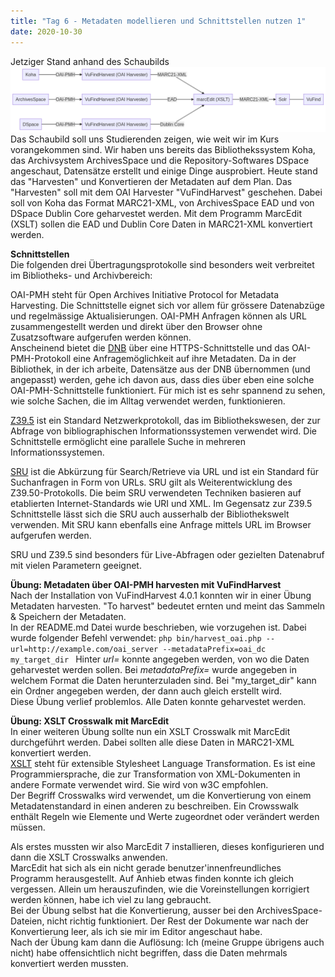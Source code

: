 ```yaml
---
title: "Tag 6 - Metadaten modellieren und Schnittstellen nutzen 1"
date: 2020-10-30
---
```

Jetziger Stand anhand des Schaubilds 
![Schaubild Unterricht](https://github.com/shannarachel/storys/blob/master/assets/schaubild.png?raw=true)
Das Schaubild soll uns Studierenden zeigen, wie weit wir im Kurs vorangekommen sind. Wir haben uns bereits das Bibliothekssystem Koha, das Archivsystem ArchivesSpace und die Repository-Softwares DSpace angeschaut, Datensätze erstellt und einige Dinge ausprobiert. Heute stand das "Harvesten" und Konvertieren der Metadaten auf dem Plan. Das "Harvesten" soll mit dem OAI Harvester "VuFindHarvest" geschehen. Dabei soll von Koha das Format MARC21-XML, von ArchivesSpace EAD und von DSpace Dublin Core geharvestet werden. Mit dem Programm MarcEdit (XSLT) sollen die EAD und Dublin Core Daten in MARC21-XML konvertiert werden. 

**Schnittstellen**  
Die folgenden drei Übertragungsprotokolle sind besonders weit verbreitet im Bibliotheks- und Archivbereich: 

OAI-PMH steht für Open Archives Initiative Protocol for Metadata Harvesting. Die Schnittstelle eignet sich vor allem für grössere Datenabzüge und regelmässige Aktualisierungen. OAI-PMH Anfragen können als URL zusammengestellt werden und direkt über den Browser ohne Zusatzsoftware aufgerufen werden können.  
Anscheinend bietet die [DNB](https://www.dnb.de/DE/Professionell/Metadatendienste/Datenbezug/OAI/oai_node.html) über eine HTTPS-Schnittstelle und das OAI-PMH-Protokoll eine Anfragemöglichkeit auf ihre Metadaten. Da in der Bibliothek, in der ich arbeite, Datensätze aus der DNB übernommen (und angepasst) werden, gehe ich davon aus, dass dies über eben eine solche OAI-PMH-Schnittstelle funktioniert. Für mich ist es sehr spannend zu sehen, wie solche Sachen, die im Alltag verwendet werden, funktionieren. 

[Z39.5](https://de.wikipedia.org/wiki/Z39.50) ist ein Standard Netzwerkprotokoll, das im Bibliothekswesen, der zur Abfrage von bibliographischen Informationssystemen verwendet wird. Die Schnittstelle ermöglicht eine parallele Suche in mehreren Informationssystemen.

[SRU](https://de.wikipedia.org/wiki/Search/Retrieve_via_URL) ist die Abkürzung für Search/Retrieve via URL und ist ein Standard für Suchanfragen in Form von URLs. SRU gilt als Weiterentwicklung des Z39.50-Protokolls. Die beim SRU verwendeten Techniken basieren auf etablierten Internet-Standards wie URI und XML. Im Gegensatz zur Z39.5 Schnittstelle lässt sich die SRU auch ausserhalb der Bibliothekswelt verwenden. Mit SRU kann ebenfalls eine Anfrage mittels URL im Browser aufgerufen werden.
 
SRU und Z39.5 sind besonders für Live-Abfragen oder gezielten Datenabruf mit vielen Parametern geeignet. 

**Übung: Metadaten über OAI-PMH harvesten mit VuFindHarvest**  
Nach der Installation von VuFindHarvest 4.0.1 konnten wir in einer Übung Metadaten harvesten. "To harvest" bedeutet ernten und meint das Sammeln & Speichern der Metadaten.  
In der README.md Datei wurde beschrieben, wie vorzugehen ist. Dabei wurde folgender Befehl verwendet: 
```php bin/harvest_oai.php --url=http://example.com/oai_server --metadataPrefix=oai_dc my_target_dir ```
Hinter *url=* konnte angegeben werden, von wo die Daten geharvestet werden sollen. Bei *metadataPrefix=*  wurde angegeben in welchem Format die Daten herunterzuladen sind. Bei "my_target_dir" kann ein Ordner angegeben werden, der dann auch gleich erstellt wird.  
Diese Übung verlief problemlos. Alle Daten konnte geharvestet werden.  

**Übung: XSLT Crosswalk mit MarcEdit**  
In einer weiteren Übung sollte nun ein XSLT Crosswalk mit MarcEdit durchgeführt werden. Dabei sollten alle diese Daten in MARC21-XML konvertiert werden.  
[XSLT](https://www.w3schools.com/xml/xsl_languages.asp) steht für extensible Stylesheet Language Transformation. Es ist eine Programmiersprache, die zur Transformation von XML-Dokumenten in andere Formate verwendet wird. Sie wird von w3C empfohlen.  
Der Begriff Crosswalks wird verwendet, um die Konvertierung von einem Metadatenstandard in einen anderen zu beschreiben. Ein Crowsswalk enthält Regeln wie Elemente und Werte zugeordnet oder verändert werden müssen. 

Als erstes mussten wir also MarcEdit 7 installieren, dieses konfigurieren und dann die XSLT Crosswalks anwenden.  
MarcEdit hat sich als ein nicht gerade benutzer'innenfreundliches Programm herausgestellt. Auf Anhieb etwas finden konnte ich gleich vergessen. Allein um herauszufinden, wie die Voreinstellungen korrigiert werden können, habe ich viel zu lang gebraucht.  
Bei der Übung selbst hat die Konvertierung, ausser bei den ArchivesSpace-Dateien, nicht richtig funktioniert. Der Rest der Dokumente war nach der Konvertierung leer, als ich sie mir im Editor angeschaut habe.  
Nach der Übung kam dann die Auflösung: Ich (meine Gruppe übrigens auch nicht) habe offensichtlich nicht begriffen, dass die Daten mehrmals konvertiert werden mussten.
